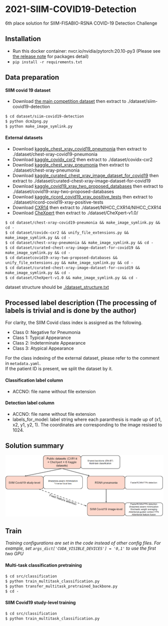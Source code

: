 # 2021-SIIM-COVID19-Detection
6th place solution for SIIM-FISABIO-RSNA COVID-19 Detection Challenge


## Installation


* Run this docker container: nvcr.io/nvidia/pytorch:20.10-py3 (Please see [the release note](https://docs.nvidia.com/deeplearning/frameworks/pytorch-release-notes/rel_20-10.html#rel_20-10) for packages detail)
* `pip install -r requirements.txt`


## Data preparation
#### SIIM covid 19 dataset
* Download [the main competition dataset](https://www.kaggle.com/c/siim-covid19-detection/data) then extract to ./dataset/siim-covid19-detection

```
$ cd dataset/siim-covid19-detection
$ python dcm2png.py
$ python make_image_symlink.py
```

#### External datasets
* Download [kaggle_chest_xray_covid19_pneumonia](https://www.kaggle.com/prashant268/chest-xray-covid19-pneumonia) then extract to ./dataset/chest-xray-covid19-pneumonia
* Download [kaggle_covidx_cxr2](https://www.kaggle.com/andyczhao/covidx-cxr2) then extract to ./dataset/covidx-cxr2
* Download [kaggle_chest_xray_pneumonia](https://www.kaggle.com/paultimothymooney/chest-xray-pneumonia) then extract to ./dataset/chest-xray-pneumonia
* Download [kaggle_curated_chest_xray_image_dataset_for_covid19](https://www.kaggle.com/unaissait/curated-chest-xray-image-dataset-for-covid19) then extract to ./dataset/curated-chest-xray-image-dataset-for-covid19
* Download [kaggle_covid19_xray_two_proposed_databases](https://www.kaggle.com/edoardovantaggiato/covid19-xray-two-proposed-databases) then extract to ./dataset/covid19-xray-two-proposed-databases
* Download [kaggle_ricord_covid19_xray_positive_tests](https://www.kaggle.com/raddar/ricord-covid19-xray-positive-tests) then extract to ./dataset/ricord-covid19-xray-positive-tests
* Download [CXR14](https://nihcc.app.box.com/v/ChestXray-NIHCC) then extract to ./dataset/NIHCC_CXR14/NIHCC_CXR14
* Download [CheXpert](https://stanfordmlgroup.github.io/competitions/chexpert/) then extract to ./dataset/CheXpert-v1.0/

```
$ cd dataset/chest-xray-covid19-pneumonia && make_image_symlink.py && cd -
$ cd dataset/covidx-cxr2 && unify_file_extensions.py && make_image_symlink.py && cd -
$ cd dataset/chest-xray-pneumonia && make_image_symlink.py && cd -
$ cd dataset/curated-chest-xray-image-dataset-for-covid19 && make_image_symlink.py && cd -
$ cd datasetcovid19-xray-two-proposed-databases && unify_file_extensions.py && make_image_symlink.py && cd -
$ cd dataset/curated-chest-xray-image-dataset-for-covid19 && make_image_symlink.py && cd -
$ cd dataset/CheXpert-v1.0 && make_image_symlink.py && cd -
```


dataset structure should be [./dataset_structure.txt](dataset_structure.txt)

<!-- #region -->
## Processed label description (The processing of labels is trivial and is done by the author)
For clarity, the SIIM Covid class index is assigned as the following.
* Class 0: Negative for Pneumonia
* Class 1: Typical Appearance
* Class 2: Indeterminate Appearance
* Class 3: Atypical Appearance

For the class indexing of the external dataset, please refer to the comment in `metadata.yaml`.  
If the patient ID is present, we split the dataset by it.


#### Classification label column
  * ACCNO: file name without file extension
  
#### Detection label column
  * ACCNO: file name without file extension
  * labels_for_model: label string where each paranthesis is made up of (x1, x2, y1, y2, 1). The coordinates are corresponding to the image resised to 1024. 
<!-- #endregion -->

## Solution summary
![Alt text](./images/summary.png?raw=true "Optional Title")


## Train
*Training configurations are set in the code instead of other config files. For example, set `args_dict['CUDA_VISIBLE_DEVICES'] = '0,1'` to use the first two GPU*

#### Multi-task classification pretraining
```
$ cd src/classification
$ python train_multitask_classification.py
$ python transfer_multitask_pretrained_backbone.py
$ cd -
```

#### SIIM Covid19 study-level training
```
$ cd src/classification
$ python train_multitask_classification.py

```

```python

```
